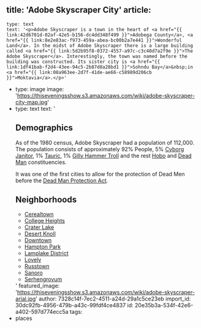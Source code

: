 title: 'Adobe Skyscraper City'
article:
  -
    type: text
    text: '<p>Adobe Skyscraper is a town in the heart of <a href="{{ link:42d6701d-02af-42e5-b156-dc4dd348f499 }}">Adobega County</a>, <a href="{{ link:8e2e83ac-f973-459a-abea-bc00b2a7e441 }}">Wonderful Land</a>. In the midst of Adobe Skyscraper there is a large building called <a href="{{ link:5d2b95f8-0372-4557-a97c-c3c40d7a2f9e }}">The Adobe Skyscraper</a>. Interestingly, the town was named before the building was constructed. Its sister city is <a href="{{ link:1df41bab-f2d4-43ee-94c5-2b87d8a28bd1 }}">Sohndu Bay</a>&nbsp;in <a href="{{ link:08a963ee-2d7f-41de-ae66-c58989d206cb }}">Moktavia</a>.</p>'
  -
    type: image
    image: 'https://thiseveningsshow.s3.amazonaws.com/wiki/adobe-skyscraper-city-map.jpg'
  -
    type: text
    text: '<h2>Demographics</h2><p>As of the 1980 census, Adobe Skyscraper had a population of 112,000. The population consists of approximately 92% People, 5% <a href="{{ link:725cf543-72ec-4cb4-b17f-6770696bfa9c }}">Cyborg Janitor</a>, 1% <a href="{{ link:98009913-e60f-4c8d-86be-61ffcc7184d7 }}">Tauric</a>, 1% <a href="{{ link:eeb4e817-20eb-4048-b527-1ec1cf0d9279 }}">Gilly Hammer Troll</a>&nbsp;and the rest <a href="{{ link:27d626e1-a49e-4a12-8906-5b72fcd655ca }}">Hobo</a>&nbsp;and <a href="{{ link:417210d8-2c39-48eb-b704-5aa2e48ff88b }}">Dead Man</a>&nbsp;constituencies.</p><p>It was one of the first cities to allow for the protection of Dead Men before the <a href="{{ link:e1158a5f-3634-4ca0-92ad-36f52f900d3c }}">Dead Man Protection Act</a>.</p><h2>Neighborhoods</h2><ul><li><a href="{{ link:4ad9ed0b-15e3-4700-bcbd-f63e04e6ab10 }}">Cerealtown</a></li><li><a href="{{ link:0c593470-6170-4ba4-9579-7b3bea2d5ade }}">College Heights</a></li><li><a href="{{ link:5c7bfef2-6e90-4781-8f5b-f8b599f995d3 }}">Crater Lake</a></li><li><a href="{{ link:b6d60932-60d0-40b9-8c62-fd407418c3f9 }}">Desert Knoll</a></li><li><a href="{{ link:b0d27eca-b0bf-4b77-8ee7-cc79cc9a5697 }}">Downtown</a></li><li><a href="{{ link:dde90431-b9ef-498b-b2d8-5d97a1886609 }}">Hampton Park</a></li><li><a href="{{ link:9f3e63fc-e81b-4eb1-8796-1e940d1a2109 }}">Lamplake District</a></li><li><a href="{{ link:65bac99a-7143-41e0-8613-b4df1677e812 }}">Lovely</a></li><li><a href="{{ link:7e570ed1-b193-4f3e-bf14-714cc3ebe554 }}">Russtown</a></li><li><a href="{{ link:59040462-ef12-4409-8f8d-32fff7f0a6b0 }}">Sanoro</a></li><li><a href="{{ link:dafa51a6-23a2-4880-a182-d1ae77962f29 }}">Serhengrovum</a></li></ul>'
featured_image: 'https://thiseveningsshow.s3.amazonaws.com/wiki/adobe-skyscraper-arial.jpg'
author: 7328c14f-7ec2-4511-a24d-29a1c5ce23eb
import_id: 30dc92fb-4956-479b-a43c-99fdf4ce4837
id: 20e35b3a-534f-42e6-a402-597d774ecc5a
tags:
  - places
